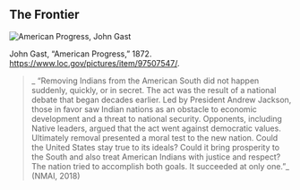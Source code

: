 ## The Frontier

![American Progress, John Gast](./resources/gast_progress.jpg)

John Gast, “American Progress,” 1872. https://www.loc.gov/pictures/item/97507547/.

> _ “Removing Indians from the American South did not happen suddenly, quickly, or in secret. The act was the result of a national debate that began decades earlier. Led by President Andrew Jackson, those in favor saw Indian nations as an obstacle to economic development and a threat to national security. Opponents, including Native leaders, argued that the act went against democratic values. Ultimately removal presented a moral test to the new nation. Could the United States stay true to its ideals? Could it bring prosperity to the South and also treat American Indians with justice and respect? The nation tried to accomplish both goals. It succeeded at only one.”_ (NMAI, 2018)

